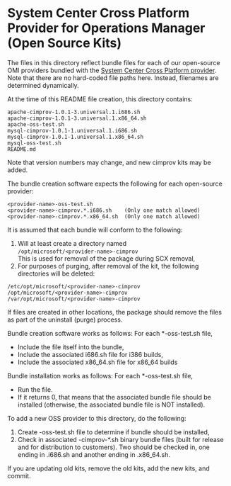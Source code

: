 # System Center Cross Platform Provider for Operations Manager (Open Source Kits)

The files in this directory reflect bundle files for each of our
open-source OMI providers bundled with the [System Center Cross
Platform provider](https://github.com/Microsoft/SCXcore). Note that
there are no hard-coded file paths here. Instead, filenames are
determined dynamically.

At the time of this README file creation, this directory contains:

    apache-cimprov-1.0.1-3.universal.1.i686.sh
    apache-cimprov-1.0.1-3.universal.1.x86_64.sh
    apache-oss-test.sh
    mysql-cimprov-1.0.1-1.universal.1.i686.sh
    mysql-cimprov-1.0.1-1.universal.1.x86_64.sh
    mysql-oss-test.sh
    README.md

Note that version numbers may change, and new cimprov kits may be added.

The bundle creation software expects the following for each open-source
provider:

    <provider-name>-oss-test.sh
    <provider-name>-cimprov.*.i686.sh    (Only one match allowed)
    <provider-name>-cimprov.*.x86_64.sh  (Only one match allowed)


It is assumed that each bundle will conform to the following:

1. Will at least create a directory named<br>
   `/opt/microsoft/<provider-name>-cimprov`<br>
   This is used for removal of the package during SCX removal,
2. For purposes of purging, after removal of the kit, the following
   directories will be deleted:
```
/etc/opt/microsoft/<provider-name>-cimprov
/opt/microsoft/<provider-name>-cimprov
/var/opt/microsoft/<provider-name>-cimprov
```

If files are created in other locations, the package should remove the files
as part of the uninstall (purge) process.

Bundle creation software works as follows: For each *-oss-test.sh file,

- Include the file itself into the bundle,
- Include the associated i686.sh file for i386 builds,
- Include the associated x86_64.sh file for x86_64 builds

Bundle installation works as follows: For each *-oss-test.sh file,

- Run the file.
- If it returns 0, that means that the associated bundle file should be
installed (otherwise, the associated bundle file is NOT installed).


To add a new OSS provider to this directory, do the following:

1. Create <provider>-oss-test.sh file to determine if bundle should be installed,
2. Check in associated <provider>-cimprov-*.sh binary bundle files
(built for release and for distribution to customers). Two should
be checked in, one ending in .i686.sh and another ending in .x86_64.sh.

If you are updating old kits, remove the old kits, add the new kits, and commit.
